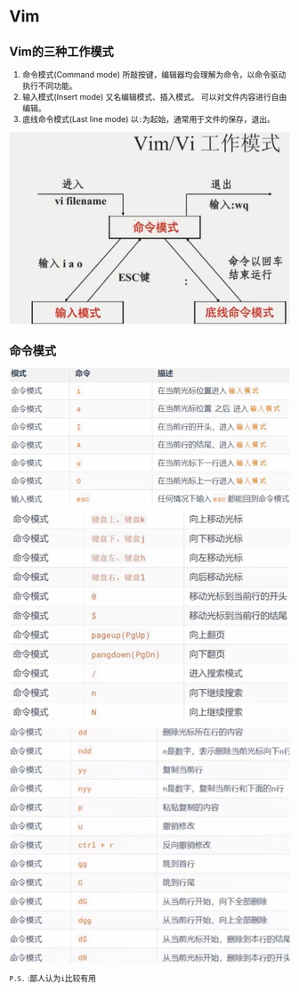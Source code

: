 # Vim

## Vim的三种工作模式

1. 命令模式(Command mode)
	所敲按键，编辑器均会理解为命令，以命令驱动执行不同功能。
2. 输入模式(Insert mode)
	又名编辑模式、插入模式。
	可以对文件内容进行自由编辑。
3. 底线命令模式(Last line mode)
	以`:`为起始，通常用于文件的保存，退出。

![1.png](Pictures\software\vim\1.png)

## 命令模式

![2.png](Pictures\software\vim\2.png)

![3.png](Pictures\software\vim\3.png)

![4.png](Pictures\software\vim\4.png)

`P.S.` :鄙人认为`i`比较有用 